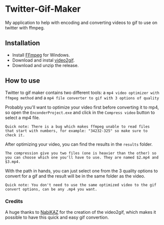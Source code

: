 # Twitter-Gif-Maker
 My application to help with encoding and converting videos to gif to use on twitter with ffmpeg.

## Installation
* Install [FFmpeg](http://ffmpeg.zeranoe.com/builds/) for Windows.
* Download and instal [video2gif](https://github.com/NabiKAZ/video2gif).
* Download and unzip the release.

## How to use
Twitter to gif maker contains two different tools: a `mp4 video optimizer with ffmpeg method` and a `mp4 file converter to gif with 3 options of quality`

Probably you'll want to optimize your video first before converting it to mp4, so open the `EnconderProject.exe` and click in the `Compress video` button to select a mp4 file.
```
Quick note: There is a bug which makes ffmpeg unable to read files that start with numbers, for example: "34232-325" so make sure to check it.
```
After optimizing your video, you can find the results in the `results` folder.
```
The compression give you two files (one is heavier than the other) so you can choose which one you'll have to use. They are named $2.mp4 and $3.mp4.
```
With the path in hands, you can just select one from the 3 quality options to convert for a gif and the result will be in the same folder as the video.
```
Quick note: You don't need to use the same optimized video to the gif convert options, can be any .mp4 you want.
```

### Credits

A huge thanks to [NabiKAZ](https://github.com/NabiKAZ) for the creation of the video2gif, which makes it possible to have this quick and easy gif convertion.

